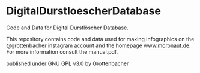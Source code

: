 # DigitalDurstloescherDatabase
Code and Data for Digital Durstlöscher Database. 

This repository contains code and data used for making infographics on the @grottenbacher instagram account and the homepage www.moronaut.de.
For more information consult the manual.pdf.

published under GNU GPL v3.0 by Grottenbacher
